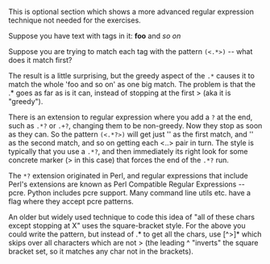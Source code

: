 This is optional section which shows a more advanced regular expression technique not needed for the exercises.

Suppose you have text with tags in it: <b>foo</b> and <i>so on</i>

Suppose you are trying to match each tag with the pattern `(<.*>)` -- what does it match first?

The result is a little surprising, but the greedy aspect of the `.*` causes it to match the whole 'foo and so on' as one big match. The problem is that the .* goes as far as is it can, instead of stopping at the first > (aka it is "greedy").

There is an extension to regular expression where you add a `?` at the end, such as `.*?` or `.+?`, changing them to be non-greedy. Now they stop as soon as they can. So the pattern `(<.*?>)` will get just '' as the first match, and '' as the second match, and so on getting each <..> pair in turn. The style is typically that you use a `.*?`, and then immediately its right look for some concrete marker (> in this case) that forces the end of the `.*?` run.

The `*?` extension originated in Perl, and regular expressions that include Perl's extensions are known as Perl Compatible Regular Expressions -- pcre. Python includes pcre support. Many command line utils etc. have a flag where they accept pcre patterns. 

An older but widely used technique to code this idea of "all of these chars except stopping at X" uses the square-bracket style. For the above you could write the pattern, but instead of .* to get all the chars, use [^>]* which skips over all characters which are not > (the leading ^ "inverts" the square bracket set, so it matches any char not in the brackets).
